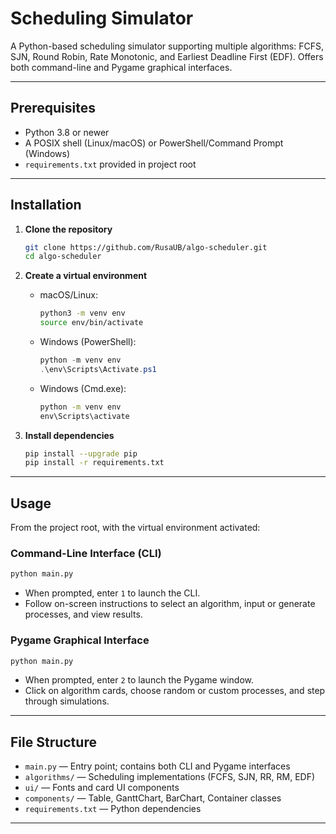 # Scheduling Simulator

A Python-based scheduling simulator supporting multiple algorithms: FCFS, SJN, Round Robin, Rate Monotonic, and Earliest Deadline First (EDF). Offers both command-line and Pygame graphical interfaces.

---

## Prerequisites

* Python 3.8 or newer
* A POSIX shell (Linux/macOS) or PowerShell/Command Prompt (Windows)
* `requirements.txt` provided in project root

---

## Installation

1. **Clone the repository**

   ```bash
   git clone https://github.com/RusaUB/algo-scheduler.git
   cd algo-scheduler
   ```

2. **Create a virtual environment**

   * macOS/Linux:

     ```bash
     python3 -m venv env
     source env/bin/activate
     ```

   * Windows (PowerShell):

     ```powershell
     python -m venv env
     .\env\Scripts\Activate.ps1
     ```

   * Windows (Cmd.exe):

     ```cmd
     python -m venv env
     env\Scripts\activate
     ```

3. **Install dependencies**

   ```bash
   pip install --upgrade pip
   pip install -r requirements.txt
   ```

---

## Usage

From the project root, with the virtual environment activated:

### Command-Line Interface (CLI)

```bash
python main.py
```

* When prompted, enter `1` to launch the CLI.
* Follow on-screen instructions to select an algorithm, input or generate processes, and view results.

### Pygame Graphical Interface

```bash
python main.py
```

* When prompted, enter `2` to launch the Pygame window.
* Click on algorithm cards, choose random or custom processes, and step through simulations.

---

## File Structure

* `main.py` — Entry point; contains both CLI and Pygame interfaces
* `algorithms/` — Scheduling implementations (FCFS, SJN, RR, RM, EDF)
* `ui/` — Fonts and card UI components
* `components/` — Table, GanttChart, BarChart, Container classes
* `requirements.txt` — Python dependencies

---
